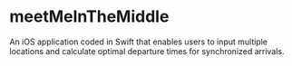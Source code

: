 # meetMeInTheMiddle
An iOS application coded in Swift that enables users to input multiple locations and calculate optimal departure times for synchronized arrivals.
